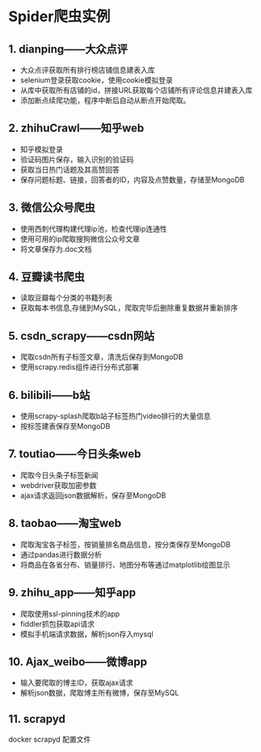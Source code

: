 # Spider爬虫实例

## 1. dianping——大众点评
* 大众点评获取所有排行榜店铺信息建表入库
* selenium登录获取cookie，使用cookie模拟登录
* 从库中获取所有店铺的id，拼接URL获取每个店铺所有评论信息并建表入库
* 添加断点续爬功能，程序中断后自动从断点开始爬取。

## 2. zhihuCrawl——知乎web
* 知乎模拟登录
* 验证码图片保存，输入识别的验证码
* 获取当日热门话题及其高赞回答
* 保存问题标题、链接，回答者的ID，内容及点赞数量，存储至MongoDB

## 3. 微信公众号爬虫
* 使用西刺代理构建代理ip池，检查代理ip连通性
* 使用可用的ip爬取搜狗微信公众号文章
* 将文章保存为.doc文档

## 4. 豆瓣读书爬虫 	
* 读取豆瓣每个分类的书籍列表
* 获取每本书信息,存储到MySQL，爬取完毕后删除重复数据并重新排序

## 5. csdn_scrapy——csdn网站
* 爬取csdn所有子标签文章，清洗后保存到MongoDB 
* 使用scrapy.redis组件进行分布式部署

## 6. bilibili——b站 	
* 使用scrapy-splash爬取b站子标签热门video排行的大量信息
* 按标签建表保存至MongoDB 		

## 7. toutiao——今日头条web	
* 爬取今日头条子标签新闻
* webdriver获取加密参数
* ajax请求返回json数据解析，保存至MongoDB

## 8. taobao——淘宝web
* 爬取淘宝各子标签，按销量排名商品信息，按分类保存至MongoDB
* 通过pandas进行数据分析
* 将商品在各省分布、销量排行、地图分布等通过matplotlib绘图显示

## 9. zhihu_app——知乎app
* 爬取使用ssl-pinning技术的app
* fiddler抓包获取api请求
* 模拟手机端请求数据，解析json存入mysql

## 10. Ajax_weibo——微博app	
* 输入要爬取的博主ID，获取ajax请求
* 解析json数据，爬取博主所有微博，保存至MySQL 	

## 11. scrapyd 	
docker scrapyd 配置文件 	
